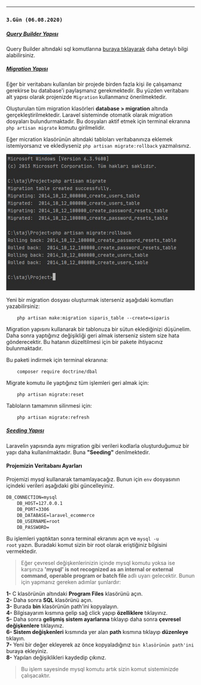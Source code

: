 <hr>
<h3><code>3.Gün (06.08.2020)</code></h3>

<h5><ins>Query Builder Yapısı</ins></h5>

Query Builder altındaki sql komutlarına [buraya tıklayarak](https://laravel.com/docs/7.x/queries) daha detaylı bilgi alabilirsiniz.

<h5><ins>Migration Yapısı</ins></h5>

Eğer bir veritabanı kullanılan bir projede birden fazla kişi ile çalışamanız gerekirse bu database'i paylaşmanız gerekmektedir. Bu yüzden veritabanı alt yapısı olarak projenizde <code>Migration</code> kullanmanız önerilmektedir.

Oluşturulan tüm migration klasörleri <b>database > migration</b> altında gerçekleştirilmektedir. Laravel sisteminde otomatik olarak migration dosyaları bulundurmaktadır. Bu dosyaları aktif etmek için terminal ekranına <code>php artisan migrate</code> komutu girilmelidir.

Eğer micration klasörünün altındaki tabloları veritabanınıza eklemek istemiyorsanız ve eklediyseniz <code>php artisan migrate:rollback</code> yazmalısınız.

![Migrate Komutu](/images/rollback.jpg)

Yeni bir migration dosyası oluşturmak isterseniz aşağıdaki komutları yazabilirsiniz:

		php artisan make:migration siparis_table --create=siparis
        
Migration yapısını kullanarak bir tablonuza bir sütun eklediğinizi düşünelim. Daha sonra yaptığınız değişikliği geri almak isterseniz sistem size hata gönderecektir. Bu hatanın düzeltilmesi için bir pakete ihtiyacınız bulunmaktadır.

Bu paketi indirmek için terminal ekranına:

		composer require doctrine/dbal
        
Migrate komutu ile yaptığınız tüm işlemleri geri almak için:
	
    	php artisan migrate:reset
        
Tabloların tamamının silinmesi için:

		php artisan migrate:refresh
        
   
   <h5><ins>Seeding Yapısı</ins></h5>

Laravelin yapısında aynı migration gibi verileri kodlarla oluşturduğumuz bir yapı daha kullanılmaktadır. Buna <b>"Seeding"</b> denilmektedir.

<h4>Projemizin Veritabanı Ayarları</h4>

Projemizi mysql kullanarak tamamlayacağız. Bunun için <code>env</code> dosyasının içindeki verileri aşağıdaki gibi güncelleyiniz.

	DB_CONNECTION=mysql
        DB_HOST=127.0.0.1
        DB_PORT=3306
        DB_DATABASE=laravel_ecommerce
        DB_USERNAME=root
        DB_PASSWORD=

Bu işlemleri yaptıktan sonra terminal ekranını açın ve <code>mysql -u root</code> yazın. Buradaki komut sizin bir root olarak eriştiğiniz bilgisini vermektedir.        

> Eğer çevresel değişkenlerinizin içinde mysql komutu yoksa ise karşınıza <b>'mysql' is not recognized as an internal or external command,
operable program or batch file </b> adlı uyarı gelecektir. Bunun için yapmanız gereken adımlar şunlardır:

<b>1-</b> C klasörünün altındaki <b>Program Files</b> klasörünü açın.</br>
<b>2-</b> Daha sonra <b>SQL</b> klasörünü açın.</br>
<b>3-</b> Burada <b>bin</b> klasörünün path'ini kopyalayın.</br>
<b>4-</b> Bilgisayarım kısmına gelip sağ click yapıp <b>özelliklere</b> tıklayınız. </br>
<b>5-</b> Daha sonra <b>gelişmiş sistem ayarlarına</b> tıklayıp daha sonra  <b>çevresel değişkenlere</b> tıklayınız.</br>
<b>6- Sistem değişkenleri</b> kısmında yer alan <b>path</b> kısmına tıklayıp <b>düzenleye</b> tıklayın.</br>
<b>7-</b> Yeni bir değer ekleyerek az önce kopyaladığınız <code>bin klasörünün path'ini</code> buraya ekleyiniz.</br>
<b>8-</b> Yapılan değişiklikleri kaydedip çıkınız.

> Bu işlem sayesinde mysql komutu artık sizin komut sisteminizde çalışacaktır.
